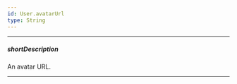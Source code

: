 ```yaml
---
id: User.avatarUrl
type: String
---
```

---
##### shortDescription
An avatar URL.

---
<!-- Description goes here -->